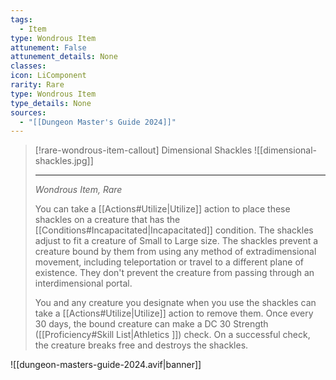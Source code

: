 ```yaml
---
tags:
  - Item
type: Wondrous Item
attunement: False
attunement_details: None
classes:
icon: LiComponent
rarity: Rare
type: Wondrous Item
type_details: None
sources: 
  - "[[Dungeon Master's Guide 2024]]"
---
```

>[!rare-wondrous-item-callout] Dimensional Shackles
>![[dimensional-shackles.jpg]]
>
>- - -
>_Wondrous Item, Rare_
>
>You can take a [[Actions#Utilize\|Utilize]] action to place these shackles on a creature that has the [[Conditions#Incapacitated\|Incapacitated]] condition. The shackles adjust to fit a creature of Small to Large size. The shackles prevent a creature bound by them from using any method of extradimensional movement, including teleportation or travel to a different plane of existence. They don't prevent the creature from passing through an interdimensional portal.
>
>You and any creature you designate when you use the shackles can take a [[Actions#Utilize\|Utilize]] action to remove them. Once every 30 days, the bound creature can make a DC 30 Strength ([[Proficiency#Skill List\|Athletics ]]) check. On a successful check, the creature breaks free and destroys the shackles.

![[dungeon-masters-guide-2024.avif|banner]]